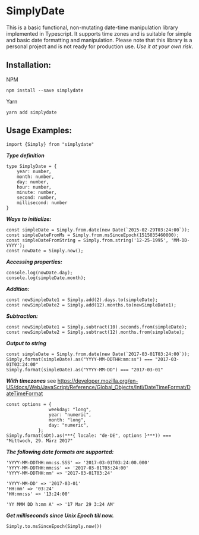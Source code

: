 # SimplyDate
This is a basic functional, non-mutating date-time manipulation library implemented in Typescript. It supports time zones and is suitable for simple and basic date formatting and manipulation. Please note that this library is a personal project and is not ready for production use. *Use it at your own risk*.

## Installation:

NPM
```
npm install --save simplydate
```

Yarn
```
yarn add simplydate
```

## Usage Examples:

````
import {Simply} from "simplydate"
````

***Type definition***
```
type SimplyDate = {
    year: number,
    month: number,
    day: number,
    hour: number,
    minute: number,
    second: number,
    millisecond: number
}
```

***Ways to initialize:***
```
const simpleDate = Simply.from.date(new Date(`2015-02-29T03:24:00`));
const simpleDateFromMs = Simply.from.msSinceEpoch(1515035460000);
const simpleDateFromString = Simply.from.string('12-25-1995', 'MM-DD-YYYY');
const nowDate = Simply.now();
```

***Accessing properties:***
```
console.log(nowDate.day);
console.log(simpleDate.month);
```

***Addition:***
```
const newSimpleDate1 = Simply.add(2).days.to(simpleDate);
const newSimpleDate2 = Simply.add(12).months.to(newSimpleDate1);

```
***Subtraction:***
```
const newSimpleDate1 = Simply.subtract(10).seconds.from(simpleDate);
const newSimpleDate2 = Simply.subtract(12).months.from(simpleDate);
```
***Output to string***
```
const simpleDate = Simply.from.date(new Date(`2017-03-01T03:24:00`));
Simply.format(simpleDate).as("YYYY-MM-DDTHH:mm:ss") === "2017-03-01T03:24:00"
Simply.format(simpleDate).as("YYYY-MM-DD") === "2017-03-01"
```
***With timezones***
see https://developer.mozilla.org/en-US/docs/Web/JavaScript/Reference/Global_Objects/Intl/DateTimeFormat/DateTimeFormat
```
const options = {
                weekday: "long",
                year: "numeric",
                month: "long",
                day: "numeric",
            };
Simply.format(sDt).as(***{ locale: "de-DE", options }***)) === "Mittwoch, 29. März 2017"          
```

***The following date formats are supported:***
```
'YYYY-MM-DDTHH:mm:ss.SSS' => '2017-03-01T03:24:00.000'
'YYYY-MM-DDTHH:mm:ss' => '2017-03-01T03:24:00'
'YYYY-MM-DDTHH:mm' => '2017-03-01T03:24'

'YYYY-MM-DD' => '2017-03-01'
'HH:mm' => '03:24'
'HH:mm:ss' => '13:24:00'

'YY MMM DD h:mm A' => '17 Mar 29 3:24 AM'
```

***Get milliseconds since Unix Epoch till now.***
```
Simply.to.msSinceEpoch(Simply.now())
```
